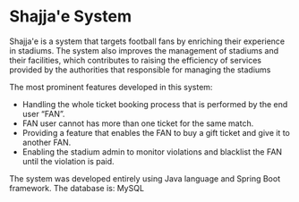 # Shajja'e System

Shajja'e is a system that targets football fans by enriching their experience in stadiums. The system also improves the management of stadiums and their facilities, which contributes to raising the efficiency of services provided by the authorities that responsible for managing the stadiums

The most prominent features developed in this system:
- Handling the whole ticket booking process that is performed by the end user “FAN”.
- FAN user cannot has more than one ticket for the same match.
- Providing a feature that enables the FAN to buy a gift ticket and give it to another FAN.
- Enabling the stadium admin to monitor violations and blacklist the FAN until the violation is paid.


The system was developed entirely using Java language and Spring Boot framework.
The database is: MySQL

